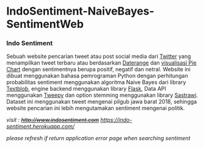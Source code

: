 # IndoSentiment-NaiveBayes-SentimentWeb

### Indo Sentiment
Sebuah website pencarian tweet atau post social media dari [Twitter](http://twitter.com) yang menampilkan tweet terbaru atau berdasarkan [Daterange](http://daterangepicker.com) dan [visualisasi Pie Chart](http://highcharts.com) dengan sentimentnya berupa positif, negatif dan netral. Website ini dibuat menggunakan bahasa pemrograman Python dengan perhitungan probabilitas sentiment menggunakan algoritma Naive Bayes dari library [Textblob](https://textblob.readthedocs.io), engine backend menggunakan library [Flask](http://flask.pocoo.org/
), Data API menggunakan [Tweepy](http://tweepy.org) dan option stemming menggunakan library [Sastrawi](https://github.com/har07/PySastrawi). Dataset ini menggunakan tweet mengenai pilgub jawa barat 2018, sehingga website pencarian ini lebih mengutamakan sentiment mengenai politik.

*visit : ~~http://www.indosentiment.com~~ https://indo-sentiment.herokuapp.com/*

*please refresh if return application error page when searching sentiment*
